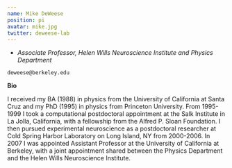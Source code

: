 ```yaml
---
name: Mike DeWeese
position: pi
avatar: mike.jpg
twitter: deweese-lab
---
```


- _Associate Professor, Helen Wills Neuroscience Institute and Physics Department_<br>

<i class="fa fa-envelope-o"></i> `deweese@berkeley.edu`

**Bio**

I received my BA (1988) in physics from the University of California at Santa Cruz and my PhD (1995) in physics from Princeton University. From 1995-1999 I took a computational postdoctoral appointment at the Salk Institute in La Jolla, California, with a fellowship from the Alfred P. Sloan Foundation. I then pursued experimental neuroscience as a postdoctoral researcher at Cold Spring Harbor Laboratory on Long Island, NY from 2000-2006. In 2007 I was appointed Assistant Professor at the University of California at Berkeley, with a joint appointment shared between the Physics Department and the Helen Wills Neuroscience Institute.
